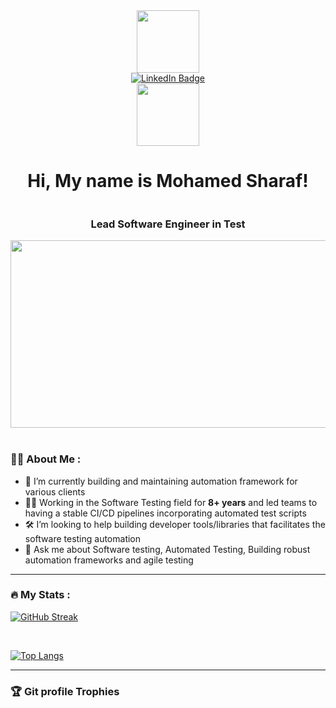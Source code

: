 <div id="header" align="center">
  <img src="https://media.giphy.com/media/M9gbBd9nbDrOTu1Mqx/giphy.gif" width="100"/>
</div>

<div id="badges" align="center">
  <a href="https://www.linkedin.com/in/msharaf-551/">
    <img src="https://img.shields.io/badge/LinkedIn-blue?style=for-the-badge&logo=linkedin&logoColor=white" alt="LinkedIn Badge"/>
  </a>
</div>

<div id="profile_counter" align="center">
  <img src="https://komarev.com/ghpvc/?username=mthms&style=flat-square&color=blue" width="100" alt=""/>
</div>

<div id="welcome_section" align="center">
  <h1 style="display: inline-block; vertical-align: middle;">
    Hi, My name is Mohamed Sharaf!
  </h1>
  <h3 style="display: inline-block; vertical-align: middle;">
    Lead Software  Engineer in Test
  </h3>
</div>

<div id="header_animation_banner" align="center">
  <img src="https://media.giphy.com/media/dWesBcTLavkZuG35MI/giphy.gif" width="600" height="300"/>
</div>

<br/>

### :man_technologist: About Me :
- 🔭 I’m currently building and maintaining automation framework for various clients
- 👨‍💻 Working in the Software Testing field for **8+ years** and led teams to having a stable CI/CD pipelines incorporating automated test scripts
- 🛠 I’m looking to help building developer tools/libraries that facilitates the software testing automation
- 💬 Ask me about Software testing, Automated Testing, Building robust automation frameworks and agile testing

---

### :fire: My Stats :

[![GitHub Streak](https://github-readme-streak-stats.herokuapp.com?user=mthms&theme=transparent&mode=weekly&hide_longest_streak=false)](#)

<br />

[![Top Langs](https://github-readme-stats.vercel.app/api/top-langs/?username=mthms&layout=compact&theme=transparent)](#)

---

### :trophy: Git profile Trophies

<p align="center"> 
  <a href="#">
    <img src="https://github-profile-trophy.vercel.app/?username=mthms&layout=compact&theme=algolia&no-bg=true&rank=S,SS,SSS,AAA,AA,A,B,SECRET" alt="" />
  </a>
</p>
